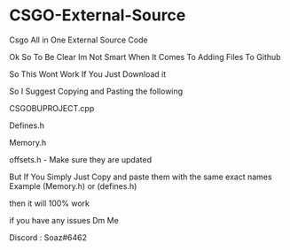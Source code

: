 # CSGO-External-Source
Csgo All in One External Source Code

Ok So To Be Clear Im Not Smart When It Comes To Adding Files To Github

So This Wont Work If You Just Download it

So I Suggest Copying and Pasting the following

CSGOBUPROJECT.cpp

Defines.h

Memory.h

offsets.h - Make sure they are updated

But If You Simply Just Copy and paste them with the same exact names Example (Memory.h) or (defines.h) 

then it will 100% work

if you have any issues Dm Me

Discord : Soaz#6462
